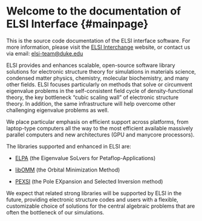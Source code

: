 Welcome to the documentation of ELSI Interface           {#mainpage}
==============================================

This is the source code documentation of the ELSI interface software. For more information, please visit the <a href="http://elsi-interchange.org">ELSI Interchange</a> website, or contact us via email: elsi-team@duke.edu

ELSI provides and enhances scalable, open-source software library solutions for electronic structure theory for simulations in materials science, condensed matter physics, chemistry, molecular biochemistry, and many other fields. ELSI focuses particularly on methods that solve or circumvent eigenvalue problems in the self-consistent field cycle of density-functional theory, the key bottleneck “cubic scaling wall” of electronic structure theory. In addition, the same infrastructure will help overcome other challenging eigenvalue problems as well.

We place particular emphasis on efficient support across platforms, from laptop-type computers all the way to the most efficient available massively parallel computers and new architectures (GPU and manycore processors).

The libraries supported and enhanced in ELSI are:

* <a href="http://elpa.mpcdf.mpg.de">ELPA</a> (the Eigenvalue SoLvers for Petaflop-Applications)

* <a href="http://esl.cecam.org/mediawiki/index.php/LibOMM">libOMM</a> (the Orbital Minimization Method)

* <a href="http://pexsi.org">PEXSI</a> (the Pole EXpansion and Selected Inversion method)

We expect that related strong libraries will be supported by ELSI in the future, providing electronic structure codes and users with a flexible, customizable choice of solutions for the central algebraic problems that are often the bottleneck of our simulations.
